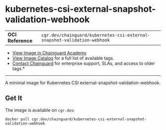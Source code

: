 <!--monopod:start-->
# kubernetes-csi-external-snapshot-validation-webhook
| | |
| - | - |
| **OCI Reference** | `cgr.dev/chainguard/kubernetes-csi-external-snapshot-validation-webhook` |


* [View Image in Chainguard Academy](https://edu.chainguard.dev/chainguard/chainguard-images/reference/kubernetes-csi-external-snapshot-validation-webhook/overview/)
* [View Image Catalog](https://console.enforce.dev/images/catalog) for a full list of available tags.
* [Contact Chainguard](https://www.chainguard.dev/chainguard-images) for enterprise support, SLAs, and access to older tags.*

---
<!--monopod:end-->

A minimal image for Kubernetes CSI external-snapshot-validation-webhook.

## Get It

The image is available on `cgr.dev`:

```
docker pull cgr.dev/chainguard/kubernetes-csi-external-snapshot-validation-webhook
```

<!--body:start-->
<!--body:end-->